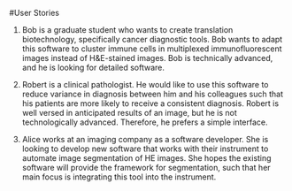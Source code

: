 #User Stories

1. Bob is a graduate student who wants to create translation biotechnology, specifically cancer diagnostic tools. Bob wants to adapt this software to cluster immune cells in multiplexed immunofluorescent images instead of H&E-stained images. Bob is technically advanced, and he is looking for detailed software. 

2. Robert is a clinical pathologist. He would like to use this software to reduce variance in diagnosis between him and his colleagues such that his patients are more likely to receive a consistent diagnosis. Robert is well versed in anticipated results of an image, but he is not technologically advanced. Therefore, he prefers a simple interface.

3. Alice works at an imaging company as a software developer. She is looking to develop new software that works with their instrument to automate image segmentation of HE images. She hopes the existing software will provide the framework for segmentation, such that her main focus is integrating this tool into the instrument. 
